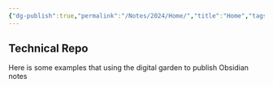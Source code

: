 ```yaml
---
{"dg-publish":true,"permalink":"/Notes/2024/Home/","title":"Home","tags":["gardenEntry"]}
---
```


## Technical Repo

Here is some examples that using the digital garden to publish Obsidian notes